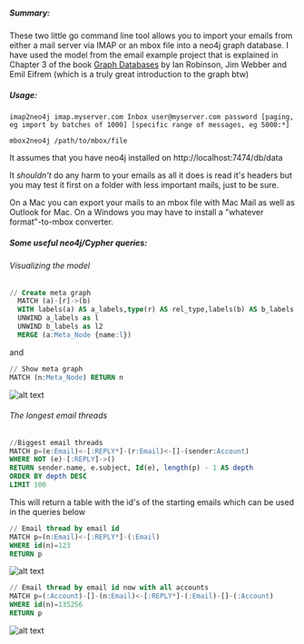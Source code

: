 ##### Summary:

These two little go command line tool allows you to import your emails from either a mail server via IMAP or an mbox file into a neo4j graph database. I have used the model from the email example project that is explained in Chapter 3 of the book [Graph Databases](http://graphdatabases.com/) by Ian Robinson, Jim Webber and Emil Eifrem (which is a truly great introduction to the graph btw)

##### Usage:
```shell
imap2neo4j imap.myserver.com Inbox user@myserver.com password [paging, eg import by batches of 1000] [specific range of messages, eg 5000:*]
```
```shell
mbox2neo4j /path/to/mbox/file
```

It assumes that you have neo4j installed on http://localhost:7474/db/data

It *shouldn't* do any harm to your emails as all it does is read it's headers but you may test it first on a folder with less important mails, just to be sure.

On a Mac you can export your mails to an mbox file with Mac Mail as well as Outlook for Mac. On a Windows you may have to install a "whatever format"-to-mbox converter.

##### Some useful neo4j/Cypher queries:

###### Visualizing the model
```sql
// Create meta graph  
  MATCH (a)-[r]->(b)   
  WITH labels(a) AS a_labels,type(r) AS rel_type,labels(b) AS b_labels   
  UNWIND a_labels as l   
  UNWIND b_labels as l2   
  MERGE (a:Meta_Node {name:l})   
```
and
```sql
// Show meta graph 
MATCH (n:Meta_Node) RETURN n
```
![alt text](https://github.com/tolomaus/email2neo4j/blob/master/images/model.png "model")

###### The longest email threads
```sql
//Biggest email threads
MATCH p=(e:Email)<-[:REPLY*]-(r:Email)<-[]-(sender:Account)
WHERE NOT (e)-[:REPLY]->()
RETURN sender.name, e.subject, Id(e), length(p) - 1 AS depth
ORDER BY depth DESC
LIMIT 100
```
This will return a table with the id's of the starting emails which can be used in the queries below

```sql
// Email thread by email id
MATCH p=(n:Email)<-[:REPLY*]-(:Email)
WHERE id(n)=123
RETURN p
```
![alt text](https://github.com/tolomaus/email2neo4j/blob/master/images/emailthread.png "Email thread")

```sql
// Email thread by email id now with all accounts
MATCH p=(:Account)-[]-(n:Email)<-[:REPLY*]-(:Email)-[]-(:Account)
WHERE id(n)=135256
RETURN p
```
![alt text](https://github.com/tolomaus/email2neo4j/blob/master/images/emailthreadwithaccounts.png "Email thread with accounts")

